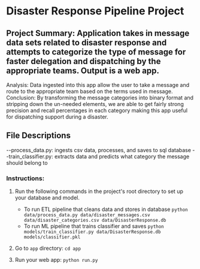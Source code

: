 # Disaster Response Pipeline Project

## Project Summary: Application takes in message data sets related to disaster response and attempts to categorize the type of message for faster delegation and dispatching by the appropriate teams. Output is a web app.
Analysis: Data ingested into this app allow the user to take a message and route to the appropriate team based on the terms used in message.
Conclusion: By transforming the message categories into binary format and stripping down the un-needed elements, we are able to get fairly strong precision and recall percentages in each category making this app useful for dispatching support during a disaster.

## File Descriptions
--process_data.py:  ingests csv data, processes, and saves to sql database
--train_classifier.py:  extracts data and predicts what category the message should belong to

### Instructions:
1. Run the following commands in the project's root directory to set up your database and model.

    - To run ETL pipeline that cleans data and stores in database
        `python data/process_data.py data/disaster_messages.csv data/disaster_categories.csv data/DisasterResponse.db`
    - To run ML pipeline that trains classifier and saves
        `python models/train_classifier.py data/DisasterResponse.db models/classifier.pkl`

2. Go to `app` directory: `cd app`

3. Run your web app: `python run.py`
